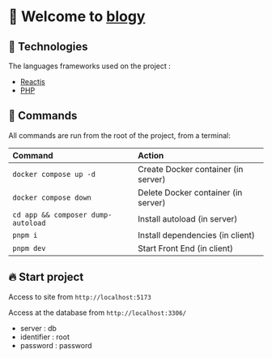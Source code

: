# 🎉 Welcome to [blogy](https://github.com/clementpnn/blogy)

<!-- ![](./app/src/images/forReadme.png) -->

## 🚀 Technologies

The languages frameworks used on the project :

- [Reactjs](https://fr.reactjs.org/)
- [PHP](https://www.php.net/)

## 🧞 Commands

All commands are run from the root of the project, from a terminal:

| Command                                                           | Action                              |
| :---------------------------------------------------------------- | :---------------------------------- |
| `docker compose up -d`                                            | Create Docker container (in server) |
| `docker compose down`                                             | Delete Docker container (in server) |
| `cd app && composer dump-autoload`                                | Install  autoload (in server)       |
| `pnpm i`                                                          | Install  dependencies (in client)   |
| `pnpm dev`                                                        | Start Front End (in client)         |

## 🔥 Start project
 
Access to site from `http://localhost:5173`

Access at the database from `http://localhost:3306/`
- server : db
- identifier : root
- password : password